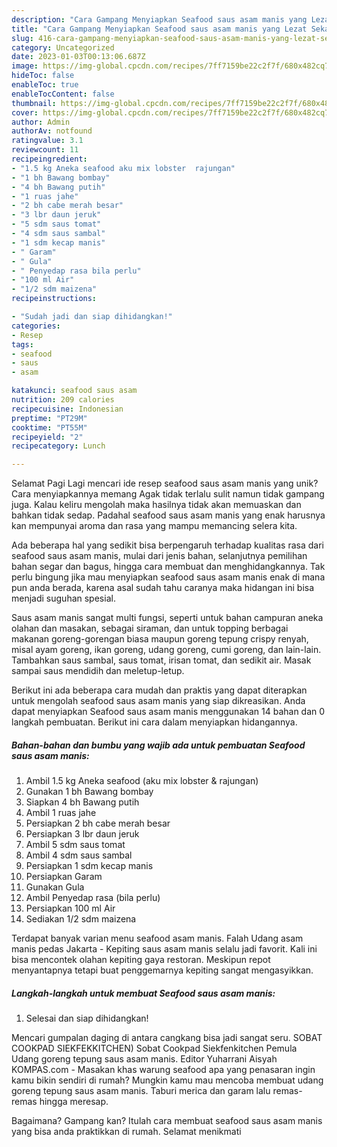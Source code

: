```yaml
---
description: "Cara Gampang Menyiapkan Seafood saus asam manis yang Lezat Sekali"
title: "Cara Gampang Menyiapkan Seafood saus asam manis yang Lezat Sekali"
slug: 416-cara-gampang-menyiapkan-seafood-saus-asam-manis-yang-lezat-sekali
category: Uncategorized
date: 2023-01-03T00:13:06.687Z
image: https://img-global.cpcdn.com/recipes/7ff7159be22c2f7f/680x482cq70/seafood-saus-asam-manis-foto-resep-utama.jpg
hideToc: false
enableToc: true
enableTocContent: false
thumbnail: https://img-global.cpcdn.com/recipes/7ff7159be22c2f7f/680x482cq70/seafood-saus-asam-manis-foto-resep-utama.jpg
cover: https://img-global.cpcdn.com/recipes/7ff7159be22c2f7f/680x482cq70/seafood-saus-asam-manis-foto-resep-utama.jpg
author: Admin
authorAv: notfound
ratingvalue: 3.1
reviewcount: 11
recipeingredient:
- "1.5 kg Aneka seafood aku mix lobster  rajungan"
- "1 bh Bawang bombay"
- "4 bh Bawang putih"
- "1 ruas jahe"
- "2 bh cabe merah besar"
- "3 lbr daun jeruk"
- "5 sdm saus tomat"
- "4 sdm saus sambal"
- "1 sdm kecap manis"
- " Garam"
- " Gula"
- " Penyedap rasa bila perlu"
- "100 ml Air"
- "1/2 sdm maizena"
recipeinstructions:

- "Sudah jadi dan siap dihidangkan!"
categories:
- Resep
tags:
- seafood
- saus
- asam

katakunci: seafood saus asam 
nutrition: 209 calories
recipecuisine: Indonesian
preptime: "PT29M"
cooktime: "PT55M"
recipeyield: "2"
recipecategory: Lunch

---
```



Selamat Pagi Lagi mencari ide resep seafood saus asam manis yang unik? Cara menyiapkannya memang Agak tidak terlalu sulit namun tidak gampang juga. Kalau keliru mengolah maka hasilnya tidak akan memuaskan dan bahkan tidak sedap. Padahal seafood saus asam manis yang enak harusnya kan mempunyai aroma dan rasa yang mampu memancing selera kita.


Ada beberapa hal yang sedikit bisa berpengaruh terhadap kualitas rasa dari seafood saus asam manis, mulai dari jenis bahan, selanjutnya pemilihan bahan segar dan bagus, hingga cara membuat dan menghidangkannya. Tak perlu bingung jika mau menyiapkan seafood saus asam manis enak di mana pun anda berada, karena asal sudah tahu caranya maka hidangan ini bisa menjadi suguhan spesial.

Saus asam manis sangat multi fungsi, seperti untuk bahan campuran aneka olahan dan masakan, sebagai siraman, dan untuk topping berbagai makanan goreng-gorengan biasa maupun goreng tepung crispy renyah, misal ayam goreng, ikan goreng, udang goreng, cumi goreng, dan lain-lain. Tambahkan saus sambal, saus tomat, irisan tomat, dan sedikit air. Masak sampai saus mendidih dan meletup-letup.


Berikut ini ada beberapa cara mudah dan praktis yang dapat diterapkan untuk mengolah seafood saus asam manis yang siap dikreasikan. Anda dapat menyiapkan Seafood saus asam manis menggunakan 14 bahan dan 0 langkah pembuatan. Berikut ini cara dalam menyiapkan hidangannya.

<!--inarticleads1-->

##### Bahan-bahan dan bumbu yang wajib ada untuk pembuatan Seafood saus asam manis:

1. Ambil 1.5 kg Aneka seafood (aku mix lobster &amp; rajungan)
1. Gunakan 1 bh Bawang bombay
1. Siapkan 4 bh Bawang putih
1. Ambil 1 ruas jahe
1. Persiapkan 2 bh cabe merah besar
1. Persiapkan 3 lbr daun jeruk
1. Ambil 5 sdm saus tomat
1. Ambil 4 sdm saus sambal
1. Persiapkan 1 sdm kecap manis
1. Persiapkan  Garam
1. Gunakan  Gula
1. Ambil  Penyedap rasa (bila perlu)
1. Persiapkan 100 ml Air
1. Sediakan 1/2 sdm maizena


Terdapat banyak varian menu seafood asam manis. Falah Udang asam manis pedas Jakarta - Kepiting saus asam manis selalu jadi favorit. Kali ini bisa mencontek olahan kepiting gaya restoran. Meskipun repot menyantapnya tetapi buat penggemarnya kepiting sangat mengasyikkan. 

<!--inarticleads2-->

##### Langkah-langkah untuk membuat Seafood saus asam manis:


1. Selesai dan siap dihidangkan!

Mencari gumpalan daging di antara cangkang bisa jadi sangat seru. SOBAT COOKPAD SIEKFEKKITCHEN) Sobat Cookpad Siekfenkitchen Pemula Udang goreng tepung saus asam manis. Editor Yuharrani Aisyah KOMPAS.com - Masakan khas warung seafood apa yang penasaran ingin kamu bikin sendiri di rumah? Mungkin kamu mau mencoba membuat udang goreng tepung saus asam manis. Taburi merica dan garam lalu remas-remas hingga meresap. 

Bagaimana? Gampang kan? Itulah cara membuat seafood saus asam manis yang bisa anda praktikkan di rumah. Selamat menikmati
